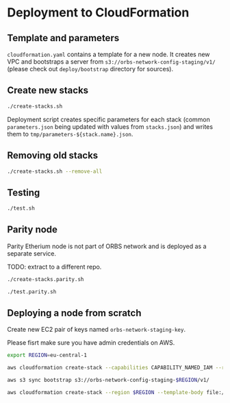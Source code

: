 # Deployment to CloudFormation

## Template and parameters

`cloudformation.yaml` contains a template for a new node. It creates new VPC and bootstraps a server from `s3://orbs-network-config-staging/v1/` (please check out `deploy/bootstrap` directory for sources).

## Create new stacks

```bash
./create-stacks.sh
```

Deployment script creates specific parameters for each stack (common `parameters.json` being updated with values from `stacks.json`) and writes them to `tmp/parameters-${stack.name}.json`.

## Removing old stacks

```bash
./create-stacks.sh --remove-all
```

## Testing

```bash
./test.sh
```

## Parity node

Parity Etherium node is not part of ORBS network and is deployed as a separate service.

TODO: extract to a different repo.

```bash
./create-stacks.parity.sh
```

```bash
./test.parity.sh
```

## Deploying a node from scratch

Create new EC2 pair of keys named `orbs-network-staging-key`.

Please fisrt make sure you have admin credentials on AWS.


```bash
export REGION=eu-central-1
```

```bash
aws cloudformation create-stack --capabilities CAPABILITY_NAMED_IAM --region $REGION --template-body file://`pwd`/basic-infrastructure.yaml --stack-name basic-infrastructure
```

```bash
aws s3 sync bootstrap s3://orbs-network-config-staging-$REGION/v1/
```

```bash
aws cloudformation create-stack --region $REGION --template-body file://`pwd`/cloudformation.yaml --parameters "$(cat parameters.standalone.json)" --stack-name orbs-network-node
```
